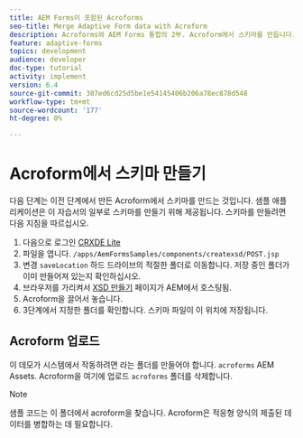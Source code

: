 ```yaml
---
title: AEM Forms이 포함된 Acroforms
seo-title: Merge Adaptive Form data with Acroform
description: Acroforms와 AEM Forms 통합의 2부. Acroform에서 스키마를 만듭니다.
feature: adaptive-forms
topics: development
audience: developer
doc-type: tutorial
activity: implement
version: 6.4
source-git-commit: 307ed6cd25d5be1e54145406b206a78ec878d548
workflow-type: tm+mt
source-wordcount: '177'
ht-degree: 0%

---
```



# Acroform에서 스키마 만들기

다음 단계는 이전 단계에서 만든 Acroform에서 스키마를 만드는 것입니다. 샘플 애플리케이션은 이 자습서의 일부로 스키마를 만들기 위해 제공됩니다. 스키마를 만들려면 다음 지침을 따르십시오.

1. 다음으로 로그인 [CRXDE Lite](http://localhost:4502/crx/de)
2. 파일을 엽니다. `/apps/AemFormsSamples/components/createxsd/POST.jsp`
3. 변경 `saveLocation` 하드 드라이브의 적절한 폴더로 이동합니다. 저장 중인 폴더가 이미 만들어져 있는지 확인하십시오.
4. 브라우저를 가리켜서 [XSD 만들기](http://localhost:4502/content/DocumentServices/CreateXsd.html) 페이지가 AEM에서 호스팅됨.
5. Acroform을 끌어서 놓습니다.
6. 3단계에서 지정한 폴더를 확인합니다. 스키마 파일이 이 위치에 저장됩니다.

## Acroform 업로드

이 데모가 시스템에서 작동하려면 라는 폴더를 만들어야 합니다. `acroforms` AEM Assets. Acroform을 여기에 업로드 `acroforms` 폴더를 삭제합니다.

>[!NOTE]
>
>샘플 코드는 이 폴더에서 acroform을 찾습니다. Acroform은 적응형 양식의 제출된 데이터를 병합하는 데 필요합니다.
